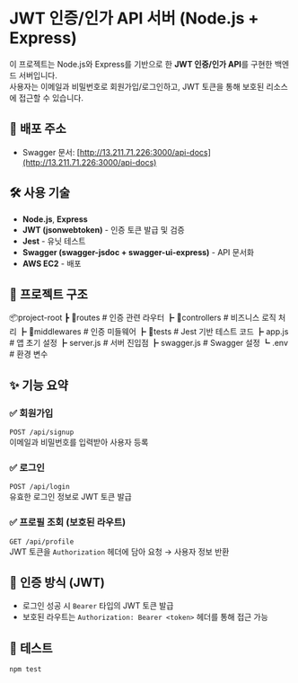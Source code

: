 # JWT 인증/인가 API 서버 (Node.js + Express)

이 프로젝트는 Node.js와 Express를 기반으로 한 **JWT 인증/인가 API**를 구현한 백엔드 서버입니다.  
사용자는 이메일과 비밀번호로 회원가입/로그인하고, JWT 토큰을 통해 보호된 리소스에 접근할 수 있습니다.

## 🔗 배포 주소

- Swagger 문서: [http://13.211.71.226:3000/api-docs](http://13.211.71.226:3000/api-docs)

## 🛠 사용 기술

- **Node.js**, **Express**
- **JWT (jsonwebtoken)** - 인증 토큰 발급 및 검증
- **Jest** - 유닛 테스트
- **Swagger (swagger-jsdoc + swagger-ui-express)** - API 문서화
- **AWS EC2** - 배포

## 📁 프로젝트 구조
📦project-root
┣ 📂routes # 인증 관련 라우터 
┣ 📂controllers # 비즈니스 로직 처리
┣ 📂middlewares # 인증 미들웨어
┣ 📂tests # Jest 기반 테스트 코드 
┣ app.js # 앱 초기 설정 
┣ server.js # 서버 진입점 
┣ swagger.js # Swagger 설정 
┗ .env # 환경 변수

## ✨ 기능 요약

### ✅ 회원가입

`POST /api/signup`  
이메일과 비밀번호를 입력받아 사용자 등록

### ✅ 로그인

`POST /api/login`  
유효한 로그인 정보로 JWT 토큰 발급

### ✅ 프로필 조회 (보호된 라우트)

`GET /api/profile`  
JWT 토큰을 `Authorization` 헤더에 담아 요청 → 사용자 정보 반환

## 🔐 인증 방식 (JWT)

- 로그인 성공 시 `Bearer` 타입의 JWT 토큰 발급
- 보호된 라우트는 `Authorization: Bearer <token>` 헤더를 통해 접근 가능

## 🧪 테스트

```bash
npm test
